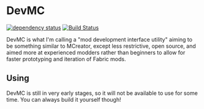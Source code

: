 # DevMC

[![dependency status](https://deps.rs/repo/github/SimplyCmd/DevMC/status.svg)](https://deps.rs/repo/github/SimplyCmd/DevMC)
[![Build Status](https://github.com/SimplyCmd/DevMC/workflows/CI/badge.svg)](https://github.com/SimplyCmd/DevMC/actions?workflow=CI)

DevMC is what I'm calling a "mod development interface utility" aiming to be something similar to MCreator, except less restrictive, open source, and aimed more at experienced modders rather than beginners to allow for faster prototyping and iteration of Fabric mods.

## Using

DevMC is still in very early stages, so it will not be available to use for some time. You can always build it yourself though!
